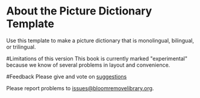 # About the Picture Dictionary Template
Use this template to make a picture dictionary that is monolingual, bilingual, or trilingual.

#Limitations of this version
This book is currently marked "experimental" because we know of several problems in layout and convenience.

#Feedback
Please give and vote on [suggestions](http://bloom.palaso.org/suggestions/)

Please report problems to [issues@bloomremovelibrary.org](mailto:issues@bloomremovelibrary.org?subject=Picture&nbsp;Dictionary&nbsp;Problem).